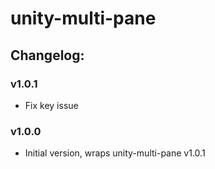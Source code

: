 # unity-multi-pane

## Changelog:

### v1.0.1
- Fix key issue

### v1.0.0
- Initial version, wraps unity-multi-pane v1.0.1
